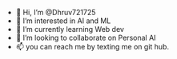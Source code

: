 - 👋 Hi, I’m @Dhruv721725
- 👀 I’m interested in AI and ML
- 🌱 I’m currently learning Web dev
- 💞️ I’m looking to collaborate on Personal AI
- 📫 you can reach me by texting me on git hub. 

<!---
Dhruv721725/Dhruv721725 is a ✨ special ✨ repository because its `README.md` (this file) appears on your GitHub profile.
You can click the Preview link to take a look at your changes.
--->
